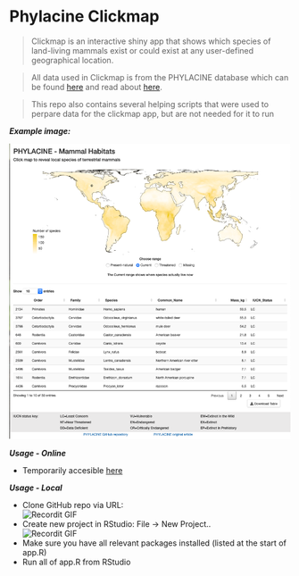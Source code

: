 # Phylacine Clickmap

> Clickmap is an interactive shiny app that shows which species of land-living mammals exist 
or could exist at any user-defined geographical location.

> All data used in Clickmap is from the PHYLACINE database which can be found [here](https://github.com/MegaPast2Future/PHYLACINE_1.2) and read about [here](https://doi.org/10.1002/ecy.2443).

> This repo also contains several helping scripts that were used to perpare data for the clickmap app, but are not needed for it to run

***Example image:***

![Clickmap_app](example.png)


***Usage - Online***
- Temporarily accesible [here](https://mettetron.shinyapps.io/PhylacineClickmap/)

***Usage - Local***
- Clone GitHub repo via URL: <br>
![Recordit GIF](http://g.recordit.co/IN6ZAuRlVt.gif)
- Create new project in RStudio: File -> New Project.. <br>
![Recordit GIF](http://g.recordit.co/X3IRdWw2K0.gif) 
- Make sure you have all relevant packages installed (listed at the start of app.R)
- Run all of app.R from RStudio

